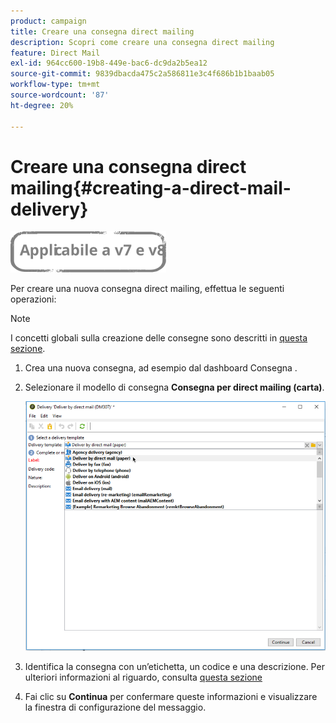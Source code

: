 ```yaml
---
product: campaign
title: Creare una consegna direct mailing
description: Scopri come creare una consegna direct mailing
feature: Direct Mail
exl-id: 964cc600-19b8-449e-bac6-dc9da2b5ea12
source-git-commit: 9839dbacda475c2a586811e3c4f686b1b1baab05
workflow-type: tm+mt
source-wordcount: '87'
ht-degree: 20%

---
```


# Creare una consegna direct mailing{#creating-a-direct-mail-delivery}

![](../../assets/common.svg)

Per creare una nuova consegna direct mailing, effettua le seguenti operazioni:

>[!NOTE]
>
>I concetti globali sulla creazione delle consegne sono descritti in [questa sezione](steps-about-delivery-creation-steps.md).

1. Crea una nuova consegna, ad esempio dal dashboard Consegna .
1. Selezionare il modello di consegna **Consegna per direct mailing (carta)**.

   ![](assets/direct_mail.png)

1. Identifica la consegna con un’etichetta, un codice e una descrizione. Per ulteriori informazioni al riguardo, consulta [questa sezione](steps-create-and-identify-the-delivery.md#identifying-the-delivery)
1. Fai clic su **Continua** per confermare queste informazioni e visualizzare la finestra di configurazione del messaggio.
